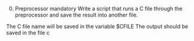 0. Preprocessor
mandatory
Write a script that runs a C file through the preprocessor and save the result into another file.

The C file name will be saved in the variable $CFILE
The output should be saved in the file c